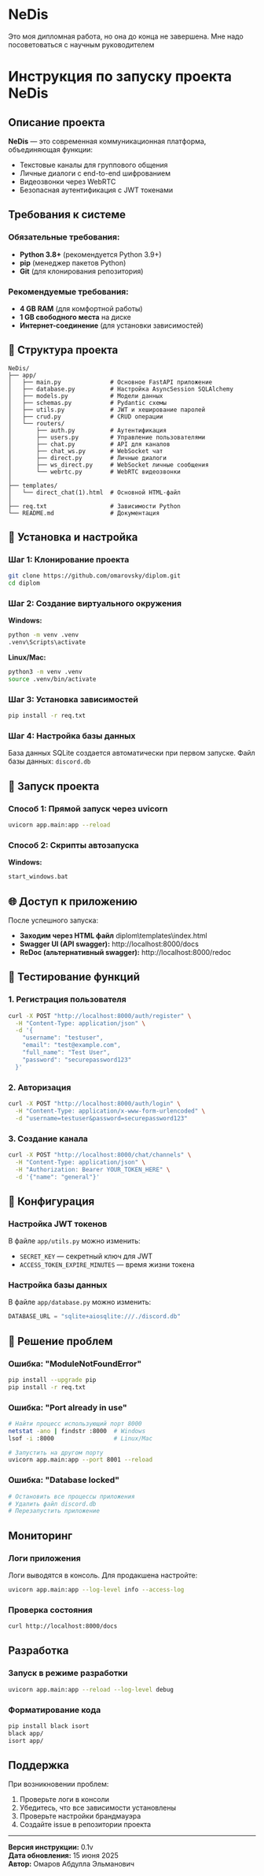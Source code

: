 # NeDis
Это моя дипломная работа, но она до конца не завершена. Мне надо посоветоваться с научным руководителем

# Инструкция по запуску проекта NeDis

##  Описание проекта

**NeDis** — это современная коммуникационная платформа, объединяющая функции:
-  Текстовые каналы для группового общения
-  Личные диалоги с end-to-end шифрованием
-  Видеозвонки через WebRTC
-  Безопасная аутентификация с JWT токенами


## Требования к системе

### Обязательные требования:
- **Python 3.8+** (рекомендуется Python 3.9+)
- **pip** (менеджер пакетов Python)
- **Git** (для клонирования репозитория)

### Рекомендуемые требования:
- **4 GB RAM** (для комфортной работы)
- **1 GB свободного места** на диске
- **Интернет-соединение** (для установки зависимостей)

## 📁 Структура проекта

```
NeDis/
├── app/
│   ├── main.py              # Основное FastAPI приложение
│   ├── database.py          # Настройка AsyncSession SQLAlchemy
│   ├── models.py            # Модели данных
│   ├── schemas.py           # Pydantic схемы
│   ├── utils.py             # JWT и хеширование паролей
│   ├── crud.py              # CRUD операции
│   └── routers/
│       ├── auth.py          # Аутентификация
│       ├── users.py         # Управление пользователями
│       ├── chat.py          # API для каналов
│       ├── chat_ws.py       # WebSocket чат
│       ├── direct.py        # Личные диалоги
│       ├── ws_direct.py     # WebSocket личные сообщения
│       └── webrtc.py        # WebRTC видеозвонки
│
├── templates/
│   └── direct_chat(1).html  # Основной HTML-файл
│
├── req.txt                  # Зависимости Python
└── README.md                # Документация
```

## 🔧 Установка и настройка

### Шаг 1: Клонирование проекта
```bash
git clone https://github.com/omarovsky/diplom.git
cd diplom
```

### Шаг 2: Создание виртуального окружения

**Windows:**
```cmd
python -m venv .venv
.venv\Scripts\activate
```

**Linux/Mac:**
```bash
python3 -m venv .venv
source .venv/bin/activate
```

### Шаг 3: Установка зависимостей
```bash
pip install -r req.txt
```

### Шаг 4: Настройка базы данных
База данных SQLite создается автоматически при первом запуске.
Файл базы данных: `discord.db`

## 🚀 Запуск проекта


### Способ 1: Прямой запуск через uvicorn
```bash
uvicorn app.main:app --reload
```

### Способ 2: Скрипты автозапуска

**Windows:**
```cmd
start_windows.bat
```

## 🌐 Доступ к приложению

После успешного запуска:

- **Заходим через HTML файл** diplom\templates\index.html
- **Swagger UI (API swagger):** http://localhost:8000/docs
- **ReDoc (альтернативный  swagger):** http://localhost:8000/redoc

## 📱 Тестирование функций

### 1. Регистрация пользователя
```bash
curl -X POST "http://localhost:8000/auth/register" \
  -H "Content-Type: application/json" \
  -d '{
    "username": "testuser",
    "email": "test@example.com",
    "full_name": "Test User",
    "password": "securepassword123"
  }'
```

### 2. Авторизация
```bash
curl -X POST "http://localhost:8000/auth/login" \
  -H "Content-Type: application/x-www-form-urlencoded" \
  -d "username=testuser&password=securepassword123"
```

### 3. Создание канала
```bash
curl -X POST "http://localhost:8000/chat/channels" \
  -H "Content-Type: application/json" \
  -H "Authorization: Bearer YOUR_TOKEN_HERE" \
  -d '{"name": "general"}'
```

## 🔧 Конфигурация

### Настройка JWT токенов
В файле `app/utils.py` можно изменить:
- `SECRET_KEY` — секретный ключ для JWT
- `ACCESS_TOKEN_EXPIRE_MINUTES` — время жизни токена


### Настройка базы данных
В файле `app/database.py` можно изменить:
```python
DATABASE_URL = "sqlite+aiosqlite:///./discord.db"
```

## 🚫 Решение проблем

### Ошибка: "ModuleNotFoundError"
```bash
pip install --upgrade pip
pip install -r req.txt
```

### Ошибка: "Port already in use"
```bash
# Найти процесс использующий порт 8000
netstat -ano | findstr :8000  # Windows
lsof -i :8000                 # Linux/Mac

# Запустить на другом порту
uvicorn app.main:app --port 8001 --reload
```

### Ошибка: "Database locked"
```bash
# Остановить все процессы приложения
# Удалить файл discord.db
# Перезапустить приложение
```


## Мониторинг

### Логи приложения
Логи выводятся в консоль. Для продакшена настройте:
```bash
uvicorn app.main:app --log-level info --access-log
```

### Проверка состояния
```bash
curl http://localhost:8000/docs
```

## Разработка

### Запуск в режиме разработки
```bash
uvicorn app.main:app --reload --log-level debug
```

### Форматирование кода
```bash
pip install black isort
black app/
isort app/
```


## Поддержка

При возникновении проблем:
1. Проверьте логи в консоли
2. Убедитесь, что все зависимости установлены
3. Проверьте настройки брандмауэра
4. Создайте issue в репозитории проекта

---

**Версия инструкции:** 0.1v  
**Дата обновления:** 15 июня 2025  
**Автор:** Омаров Абдулла Эльманович
